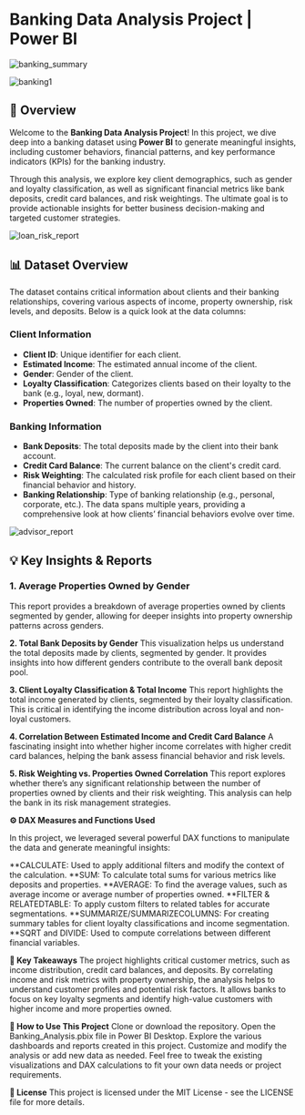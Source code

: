 # Banking Data Analysis Project | Power BI

![banking_summary](https://github.com/user-attachments/assets/2bc85662-cfb2-4104-b418-deba3797c71b)

![banking1](https://github.com/user-attachments/assets/1266b59f-eacc-4b70-b665-83c50d180b6f)


## 🚀 Overview
Welcome to the **Banking Data Analysis Project**! In this project, we dive deep into a banking dataset using **Power BI** to generate meaningful insights, including customer behaviors, financial patterns, and key performance indicators (KPIs) for the banking industry.

Through this analysis, we explore key client demographics, such as gender and loyalty classification, as well as significant financial metrics like bank deposits, credit card balances, and risk weightings. The ultimate goal is to provide actionable insights for better business decision-making and targeted customer strategies.

![loan_risk_report](https://github.com/user-attachments/assets/47133858-c0db-464d-a3b8-947a15a502df)


## 📊 Dataset Overview
The dataset contains critical information about clients and their banking relationships, covering various aspects of income, property ownership, risk levels, and deposits. Below is a quick look at the data columns:

### Client Information

- **Client ID**: Unique identifier for each client.
- **Estimated Income**: The estimated annual income of the client.
- **Gender**: Gender of the client.
- **Loyalty Classification**: Categorizes clients based on their loyalty to the bank (e.g., loyal, new, dormant).
- **Properties Owned**: The number of properties owned by the client.

### Banking Information

- **Bank Deposits**: The total deposits made by the client into their bank account.
- **Credit Card Balance**: The current balance on the client's credit card.
- **Risk Weighting**: The calculated risk profile for each client based on their financial behavior and history.
- **Banking Relationship**: Type of banking relationship (e.g., personal, corporate, etc.).
The data spans multiple years, providing a comprehensive look at how clients’ financial behaviors evolve over time.

![advisor_report](https://github.com/user-attachments/assets/103e2632-d4f2-46c2-ae15-54cf677bce92)


## 💡 Key Insights & Reports

### 1. **Average Properties Owned by Gender**
   This report provides a breakdown of average properties owned by clients segmented by gender, allowing for deeper insights into property ownership patterns across genders.

**2. Total Bank Deposits by Gender**
This visualization helps us understand the total deposits made by clients, segmented by gender. It provides insights into how different genders contribute to the overall bank deposit pool.

**3. Client Loyalty Classification & Total Income**
This report highlights the total income generated by clients, segmented by their loyalty classification. This is critical in identifying the income distribution across loyal and non-loyal customers.

**4. Correlation Between Estimated Income and Credit Card Balance**
A fascinating insight into whether higher income correlates with higher credit card balances, helping the bank assess financial behavior and risk levels.

**5. Risk Weighting vs. Properties Owned Correlation**
This report explores whether there’s any significant relationship between the number of properties owned by clients and their risk weighting. This analysis can help the bank in its risk management strategies.

**⚙️ DAX Measures and Functions Used**


In this project, we leveraged several powerful DAX functions to manipulate the data and generate meaningful insights:

**CALCULATE: Used to apply additional filters and modify the context of the calculation.
**SUM: To calculate total sums for various metrics like deposits and properties.
**AVERAGE: To find the average values, such as average income or average number of properties owned.
**FILTER & RELATEDTABLE: To apply custom filters to related tables for accurate segmentations.
**SUMMARIZE/SUMMARIZECOLUMNS: For creating summary tables for client loyalty classifications and income segmentation.
**SQRT and DIVIDE: Used to compute correlations between different financial variables.

**🎯 Key Takeaways**
The project highlights critical customer metrics, such as income distribution, credit card balances, and deposits.
By correlating income and risk metrics with property ownership, the analysis helps to understand customer profiles and potential risk factors.
It allows banks to focus on key loyalty segments and identify high-value customers with higher income and more properties owned.

**🚀 How to Use This Project**
Clone or download the repository.
Open the Banking_Analysis.pbix file in Power BI Desktop.
Explore the various dashboards and reports created in this project.
Customize and modify the analysis or add new data as needed.
Feel free to tweak the existing visualizations and DAX calculations to fit your own data needs or project requirements.

**📃 License**
This project is licensed under the MIT License - see the LICENSE file for more details.
